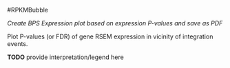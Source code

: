 #RPKMBubble

*Create BPS Expression plot based on expression P-values and save as PDF*

Plot P-values (or FDR) of gene RSEM expression in vicinity of integration events.

**TODO** provide interpretation/legend here
